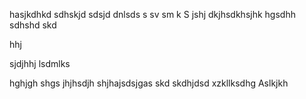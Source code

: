 hasjkdhkd sdhskjd
sdsjd dnlsds s
 sv sm k
S
jshj
dkjhsdkhsjhk hgsdhh sdhshd
skd

hhj

sjdjhhj
lsdmlks

hghjgh
shgs
jhjhsdjh
shjhajsdsjgas
skd
skdhjdsd
xzkllksdhg
Aslkjkh
